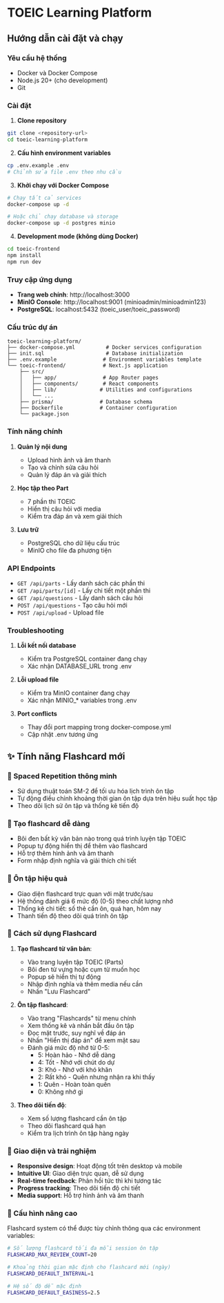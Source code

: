 # TOEIC Learning Platform

## Hướng dẫn cài đặt và chạy

### Yêu cầu hệ thống
- Docker và Docker Compose
- Node.js 20+ (cho development)
- Git

### Cài đặt

1. **Clone repository**
```bash
git clone <repository-url>
cd toeic-learning-platform
```

2. **Cấu hình environment variables**
```bash
cp .env.example .env
# Chỉnh sửa file .env theo nhu cầu
```

3. **Khởi chạy với Docker Compose**
```bash
# Chạy tất cả services
docker-compose up -d

# Hoặc chỉ chạy database và storage
docker-compose up -d postgres minio
```

4. **Development mode (không dùng Docker)**
```bash
cd toeic-frontend
npm install
npm run dev
```

### Truy cập ứng dụng

- **Trang web chính**: http://localhost:3000
- **MinIO Console**: http://localhost:9001 (minioadmin/minioadmin123)
- **PostgreSQL**: localhost:5432 (toeic_user/toeic_password)

### Cấu trúc dự án

```
toeic-learning-platform/
├── docker-compose.yml          # Docker services configuration
├── init.sql                    # Database initialization
├── .env.example               # Environment variables template
└── toeic-frontend/            # Next.js application
    ├── src/
    │   ├── app/               # App Router pages
    │   ├── components/        # React components
    │   ├── lib/              # Utilities and configurations
    │   └── ...
    ├── prisma/               # Database schema
    ├── Dockerfile            # Container configuration
    └── package.json
```

### Tính năng chính

1. **Quản lý nội dung**
   - Upload hình ảnh và âm thanh
   - Tạo và chỉnh sửa câu hỏi
   - Quản lý đáp án và giải thích

2. **Học tập theo Part**
   - 7 phần thi TOEIC
   - Hiển thị câu hỏi với media
   - Kiểm tra đáp án và xem giải thích

3. **Lưu trữ**
   - PostgreSQL cho dữ liệu cấu trúc
   - MinIO cho file đa phương tiện

### API Endpoints

- `GET /api/parts` - Lấy danh sách các phần thi
- `GET /api/parts/[id]` - Lấy chi tiết một phần thi
- `GET /api/questions` - Lấy danh sách câu hỏi
- `POST /api/questions` - Tạo câu hỏi mới
- `POST /api/upload` - Upload file

### Troubleshooting

1. **Lỗi kết nối database**
   - Kiểm tra PostgreSQL container đang chạy
   - Xác nhận DATABASE_URL trong .env

2. **Lỗi upload file**
   - Kiểm tra MinIO container đang chạy
   - Xác nhận MINIO_* variables trong .env

3. **Port conflicts**
   - Thay đổi port mapping trong docker-compose.yml
   - Cập nhật .env tương ứng



## ✨ Tính năng Flashcard mới

### 🧠 Spaced Repetition thông minh
- Sử dụng thuật toán SM-2 để tối ưu hóa lịch trình ôn tập
- Tự động điều chỉnh khoảng thời gian ôn tập dựa trên hiệu suất học tập
- Theo dõi lịch sử ôn tập và thống kê tiến độ

### 📝 Tạo flashcard dễ dàng
- Bôi đen bất kỳ văn bản nào trong quá trình luyện tập TOEIC
- Popup tự động hiển thị để thêm vào flashcard
- Hỗ trợ thêm hình ảnh và âm thanh
- Form nhập định nghĩa và giải thích chi tiết

### 🎯 Ôn tập hiệu quả
- Giao diện flashcard trực quan với mặt trước/sau
- Hệ thống đánh giá 6 mức độ (0-5) theo chất lượng nhớ
- Thống kê chi tiết: số thẻ cần ôn, quá hạn, hôm nay
- Thanh tiến độ theo dõi quá trình ôn tập

### 🔄 Cách sử dụng Flashcard

1. **Tạo flashcard từ văn bản**:
   - Vào trang luyện tập TOEIC (Parts)
   - Bôi đen từ vựng hoặc cụm từ muốn học
   - Popup sẽ hiển thị tự động
   - Nhập định nghĩa và thêm media nếu cần
   - Nhấn "Lưu Flashcard"

2. **Ôn tập flashcard**:
   - Vào trang "Flashcards" từ menu chính
   - Xem thống kê và nhấn bắt đầu ôn tập
   - Đọc mặt trước, suy nghĩ về đáp án
   - Nhấn "Hiển thị đáp án" để xem mặt sau
   - Đánh giá mức độ nhớ từ 0-5:
     - 5: Hoàn hảo - Nhớ dễ dàng
     - 4: Tốt - Nhớ với chút do dự
     - 3: Khó - Nhớ với khó khăn
     - 2: Rất khó - Quên nhưng nhận ra khi thấy
     - 1: Quên - Hoàn toàn quên
     - 0: Không nhớ gì

3. **Theo dõi tiến độ**:
   - Xem số lượng flashcard cần ôn tập
   - Theo dõi flashcard quá hạn
   - Kiểm tra lịch trình ôn tập hàng ngày

### 🎨 Giao diện và trải nghiệm

- **Responsive design**: Hoạt động tốt trên desktop và mobile
- **Intuitive UI**: Giao diện trực quan, dễ sử dụng
- **Real-time feedback**: Phản hồi tức thì khi tương tác
- **Progress tracking**: Theo dõi tiến độ chi tiết
- **Media support**: Hỗ trợ hình ảnh và âm thanh

### 🔧 Cấu hình nâng cao

Flashcard system có thể được tùy chỉnh thông qua các environment variables:

```bash
# Số lượng flashcard tối đa mỗi session ôn tập
FLASHCARD_MAX_REVIEW_COUNT=20

# Khoảng thời gian mặc định cho flashcard mới (ngày)
FLASHCARD_DEFAULT_INTERVAL=1

# Hệ số độ dễ mặc định
FLASHCARD_DEFAULT_EASINESS=2.5
```



